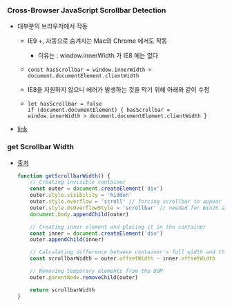 ### Cross-Browser JavaScript Scrollbar Detection

-   대부분의 브라우저에서 작동

    -   IE9 +, 자동으로 숨겨지는 Mac의 Chrome 에서도 작동

        -   이유는 : window.innerWidth 가 IE8 에는 없다

    -   `const hasScrollbar = window.innerWidth > document.documentElement.clientWidth`

    -   IE8을 지원하지 않으니 에러가 발생하는 것을 막기 위해 아래와 같이 수정
    -   ```
        let hasScrollbar = false
        if (document.documentElement) { hasScrollbar = window.innerWidth > document.documentElement.clientWidth }
        ```

-   [link](https://tylercipriani.com/blog/2014/07/12/crossbrowser-javascript-scrollbar-detection/)

### get Scrollbar Width

-   [출처](https://stackoverflow.com/questions/13382516/getting-scroll-bar-width-using-javascript#answer-13382873)

    ```javascript
    function getScrollbarWidth() {
        // Creating invisible container
        const outer = document.createElement('div')
        outer.style.visibility = 'hidden'
        outer.style.overflow = 'scroll' // forcing scrollbar to appear
        outer.style.msOverflowStyle = 'scrollbar' // needed for WinJS apps
        document.body.appendChild(outer)

        // Creating inner element and placing it in the container
        const inner = document.createElement('div')
        outer.appendChild(inner)

        // Calculating difference between container's full width and the child width
        const scrollbarWidth = outer.offsetWidth - inner.offsetWidth

        // Removing temporary elements from the DOM
        outer.parentNode.removeChild(outer)

        return scrollbarWidth
    }
    ```
